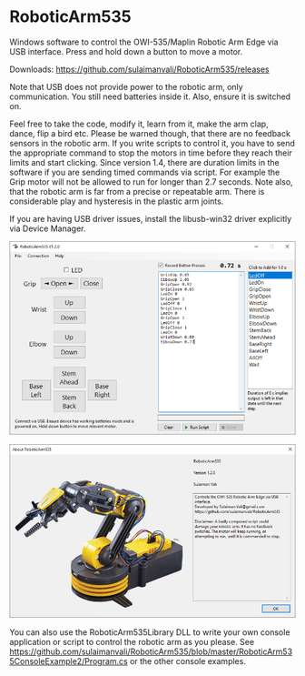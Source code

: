 # RoboticArm535
Windows software to control the OWI-535/Maplin Robotic Arm Edge via USB interface. Press and hold down a button to move a motor.

Downloads: https://github.com/sulaimanvali/RoboticArm535/releases

Note that USB does not provide power to the robotic arm, only communication. You still need batteries inside it. Also, ensure it is switched on.

Feel free to take the code, modify it, learn from it, make the arm clap, dance, flip a bird etc.
Please be warned though, that there are no feedback sensors in the robotic arm. 
If you write scripts to control it, you have to send the appropriate command to stop the motors in time before they reach their limits and start clicking. Since version 1.4, there are duration limits in the software if you are sending timed commands via script. For example the Grip motor will not be allowed to run for longer than 2.7 seconds. Note also, that the robotic arm is far from a precise or repeatable arm. There is considerable play and hysteresis in the plastic arm joints. 

If you are having USB driver issues, install the libusb-win32 driver explicitly via Device Manager.

![alt text](https://github.com/sulaimanvali/RoboticArm535/blob/master/RoboticArm535/images/Screenshot1.png)

![alt text](https://github.com/sulaimanvali/RoboticArm535/blob/master/RoboticArm535/images/Screenshot2_AboutBox.png)


You can also use the RoboticArm535Library DLL to write your own console application or script to control the robotic arm as you please.
See https://github.com/sulaimanvali/RoboticArm535/blob/master/RoboticArm535ConsoleExample2/Program.cs or the other console examples.
